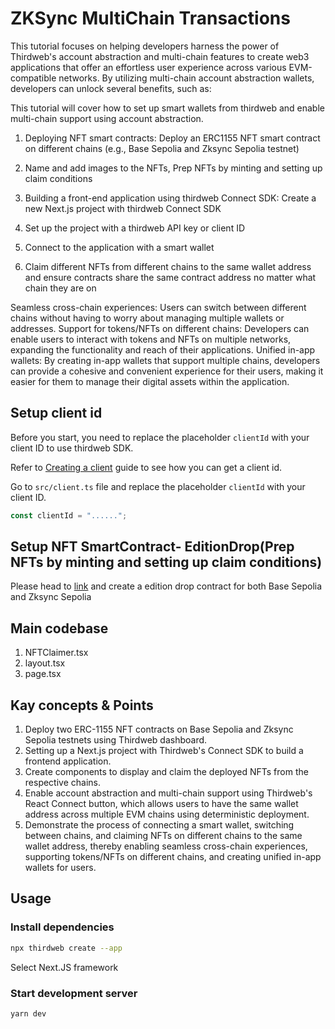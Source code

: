# ZKSync MultiChain Transactions

This tutorial focuses on helping developers harness the power of Thirdweb's account abstraction and multi-chain features to create web3 applications that offer an effortless user experience across various EVM-compatible networks. By utilizing multi-chain account abstraction wallets, developers can unlock several benefits, such as:

This tutorial will cover how to set up smart wallets from thirdweb and enable multi-chain support using account abstraction.

1) Deploying NFT smart contracts:
Deploy an ERC1155 NFT smart contract on different chains (e.g., Base Sepolia and Zksync Sepolia testnet)

2) Name and add images to the NFTs, Prep NFTs by minting and setting up claim conditions

3) Building a front-end application using thirdweb Connect SDK: Create a new Next.js project with thirdweb Connect SDK

4) Set up the project with a thirdweb API key or client ID

5) Connect to the application with a smart wallet

6) Claim different NFTs from different chains to the same wallet address and ensure contracts share the same contract address no matter what chain they are on

Seamless cross-chain experiences: Users can switch between different chains without having to worry about managing multiple wallets or addresses.
Support for tokens/NFTs on different chains: Developers can enable users to interact with tokens and NFTs on multiple networks, expanding the functionality and reach of their applications.
Unified in-app wallets: By creating in-app wallets that support multiple chains, developers can provide a cohesive and convenient experience for their users, making it easier for them to manage their digital assets within the application.


## Setup client id

Before you start, you need to replace the placeholder `clientId` with your client ID to use thirdweb SDK.

Refer to [Creating a client](https://portal.thirdweb.com/typescript/v5/client) guide to see how you can get a client id.

Go to `src/client.ts` file and replace the placeholder `clientId` with your client ID.

```ts
const clientId = "......";
```
## Setup NFT SmartContract- EditionDrop(Prep NFTs by minting and setting up claim conditions)
Please head to [link](https://portal.thirdweb.com) and create a edition drop contract for both Base Sepolia and Zksync Sepolia

## Main codebase
1) NFTClaimer.tsx
2) layout.tsx
3) page.tsx

## Kay concepts & Points

1) Deploy two ERC-1155 NFT contracts on Base Sepolia and Zksync Sepolia testnets using Thirdweb dashboard.
2) Setting up a Next.js project with Thirdweb's Connect SDK to build a frontend application.
3) Create components to display and claim the deployed NFTs from the respective chains.
4) Enable account abstraction and multi-chain support using Thirdweb's React Connect button, which allows users to have the same wallet address across multiple EVM chains using deterministic deployment.
5) Demonstrate the process of connecting a smart wallet, switching between chains, and claiming NFTs on different chains to the same wallet address, thereby enabling seamless cross-chain experiences, supporting tokens/NFTs on different chains, and creating unified in-app wallets for users.

## Usage

### Install dependencies

```bash
npx thirdweb create --app
```
Select Next.JS framework

### Start development server

```bash
yarn dev
```


